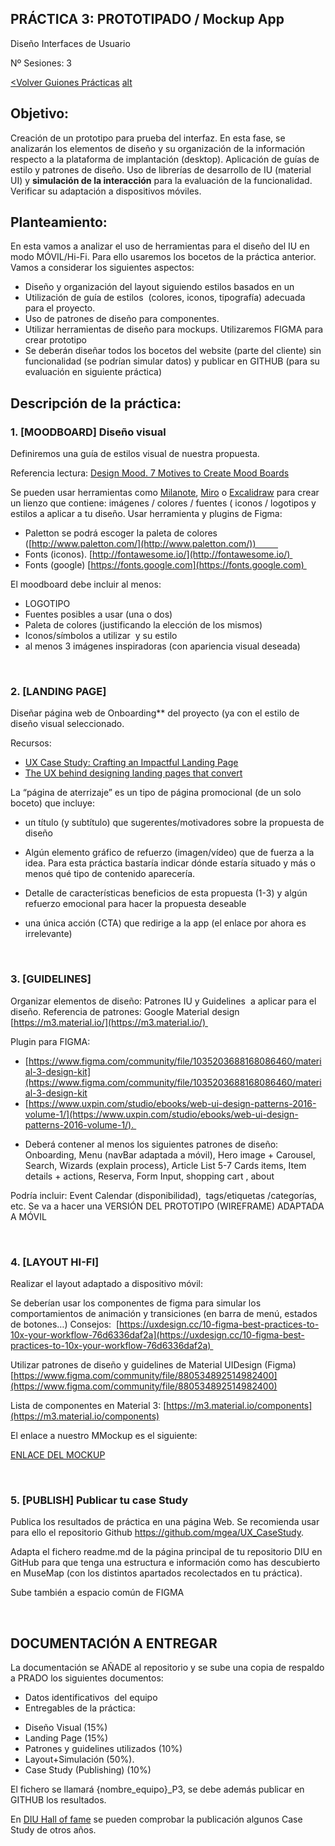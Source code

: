 
## PRÁCTICA 3: PROTOTIPADO / Mockup App

Diseño Interfaces de Usuario 

Nº Sesiones: 3

[<Volver Guiones Prácticas](./README.md) [alt](https://mgea.github.io/UX_CaseStudy/#/GuionesPracticas/)

  
## Objetivo:

Creación de un prototipo para prueba del interfaz. En esta fase, se analizarán los elementos de diseño y su organización de la información respecto a la plataforma de implantación (desktop). Aplicación de guías de estilo y patrones de diseño. Uso de librerías de desarrollo de IU (material UI) y **simulación de la interacción** para la evaluación de la funcionalidad. Verificar su adaptación a dispositivos móviles.


## Planteamiento:

En esta vamos a analizar el uso de herramientas para el diseño del IU en modo MÓVIL/Hi-Fi. Para ello usaremos los bocetos de la práctica anterior. Vamos a considerar los siguientes aspectos: 


- Diseño y organización del layout siguiendo estilos basados en un 
- Utilización de guía de estilos  (colores, iconos, tipografía) adecuada para el proyecto. 
- Uso de patrones de diseño para componentes. 
- Utilizar herramientas de diseño para mockups. Utilizaremos FIGMA para crear prototipo 
- Se deberán diseñar todos los bocetos del website (parte del cliente) sin funcionalidad (se podrían simular datos) y publicar en GITHUB (para su evaluación en siguiente práctica) 

## Descripción de la práctica:

### 1. [MOODBOARD] Diseño visual 

Definiremos una guía de estilos visual de nuestra propuesta.

Referencia lectura: [Design Mood. 7 Motives to Create Mood Boards](https://uxplanet.org/design-mood-7-motives-to-create-mood-boards-b81ae36e399f)
	
Se pueden usar herramientas como [Milanote](http://www.milanote.com/), [Miro](https://miro.com/) o [Excalidraw](https://excalidraw.com/) para crear un lienzo que contiene: imágenes / colores / fuentes ( iconos / logotipos y estilos a aplicar a tu diseño. Usar herramienta y plugins de Figma: 
* Paletton se podrá escoger la paleta de colores ([http://www.paletton.com/](http://www.paletton.com/))         
* Fonts (iconos). [http://fontawesome.io/](http://fontawesome.io/) 
* Fonts (google) [https://fonts.google.com](https://fonts.google.com) 

El moodboard debe incluir al menos: 

- LOGOTIPO
- Fuentes posibles a usar (una o dos) 
- Paleta de colores (justificando la elección de los mismos)
- Iconos/símbolos a utilizar  y su estilo
- al menos 3 imágenes inspiradoras (con apariencia visual deseada) 

  
<br>
 

### 2. [LANDING PAGE] 

Diseñar página web de Onboarding** del proyecto (ya con el estilo de  diseño visual seleccionado. 

Recursos: 
* [UX Case Study: Crafting an Impactful Landing Page](https://medium.com/design-bootcamp/ux-case-study-crafting-an-impactful-landing-page-71459b082b65)
* [The UX behind designing landing pages that convert](https://uxplanet.org/the-ux-behind-designing-landing-pages-that-convert-b302ef745c74)


La “página de aterrizaje” es un tipo de página promocional (de un solo boceto) que incluye: 

- un título (y subtítulo) que sugerentes/motivadores sobre la propuesta de diseño
- Algún elemento gráfico de refuerzo (imagen/vídeo) que de fuerza a la idea. Para esta práctica bastaría indicar dónde estaría situado y más o menos qué tipo de contenido aparecería.   
- Detalle de características beneficios de esta propuesta (1-3) y algún refuerzo emocional para hacer la propuesta deseable 
- una única acción (CTA) que redirige a la app (el enlace por ahora es irrelevante)

  <br>


### 3. [GUIDELINES]

Organizar elementos de diseño: Patrones IU y Guidelines  a aplicar para el diseño. Referencia de patrones: Google Material design [https://m3.material.io/](https://m3.material.io/) 

Plugin para FIGMA: 
* [https://www.figma.com/community/file/1035203688168086460/material-3-design-kit](https://www.figma.com/community/file/1035203688168086460/material-3-design-kit
* [https://www.uxpin.com/studio/ebooks/web-ui-design-patterns-2016-volume-1/](https://www.uxpin.com/studio/ebooks/web-ui-design-patterns-2016-volume-1/). 

- Deberá contener al menos los siguientes patrones de diseño: Onboarding, Menu (navBar adaptada a móvil), Hero image + Carousel, Search, Wizards (explain process), Article List 5-7 Cards items, Item details + actions, Reserva, Form Input, shopping cart , about 

Podría incluir: Event Calendar (disponibilidad),  tags/etiquetas /categorías, etc. Se va a hacer una VERSIÓN DEL PROTOTIPO (WIREFRAME) ADAPTADA A MÓVIL

<br>

### 4. [LAYOUT HI-FI]

Realizar el layout adaptado a dispositivo móvil: 

Se deberían usar los componentes de figma para simular los comportamientos de animación y transiciones (en barra de menú, estados de botones…) 
Consejos:  [https://uxdesign.cc/10-figma-best-practices-to-10x-your-workflow-76d6336daf2a](https://uxdesign.cc/10-figma-best-practices-to-10x-your-workflow-76d6336daf2a) 

  
Utilizar patrones de diseño y guidelines de Material UIDesign (Figma)  [https://www.figma.com/community/file/880534892514982400](https://www.figma.com/community/file/880534892514982400)

Lista de componentes en Material 3: [https://m3.material.io/components](https://m3.material.io/components)

El enlace a nuestro MMockup es el siguiente:

[ENLACE DEL MOCKUP](https://www.figma.com/proto/nOM1rESZzNkKy79iI33LlU/Kerarqueo-V3?node-id=118-392&t=5QPFJ4nQDb4BmLNn-0&scaling=scale-down&content-scaling=fixed&page-id=0%3A1&starting-point-node-id=113%3A185)

<br>

### 5. [PUBLISH] Publicar tu case Study

Publica los resultados de práctica en una página Web. Se recomienda usar para ello el repositorio Github https://github.com/mgea/UX_CaseStudy. 

Adapta el fichero readme.md de la página principal de tu repositorio DIU en GitHub para que tenga una estructura e información como has descubierto en MuseMap (con los distintos apartados recolectados en tu práctica). 

Sube también a espacio común de FIGMA 
 
<br> 

## DOCUMENTACIÓN A ENTREGAR

  
La documentación se AÑADE al repositorio y se sube una copia de respaldo a PRADO los siguientes documentos:

- Datos identificativos  del equipo
- Entregables de la práctica: 

* Diseño Visual (15%) 
* Landing Page (15%) 
* Patrones y guidelines utilizados (10%)
* Layout+Simulación (50%).
* Case Study (Publishing) (10%)
    

El fichero se llamará {nombre_equipo}_P3, se debe además publicar en GITHUB los resultados.

  
En [DIU Hall of fame](https://github.com/mgea/DIU/tree/master/hall_of_fame) se pueden comprobar la publicación algunos Case Study de otros años.
